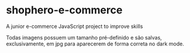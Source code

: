 # shophero-e-commerce
A junior e-commerce JavaScript project to improve skills

Todas imagens possuem um tamanho pré-definido e são salvas, exclusivamente, em jpg para aparecerem de forma correta no dark mode.

<!-- sass --watch sass/styles.scss:css/styles.css --style compressed -->
